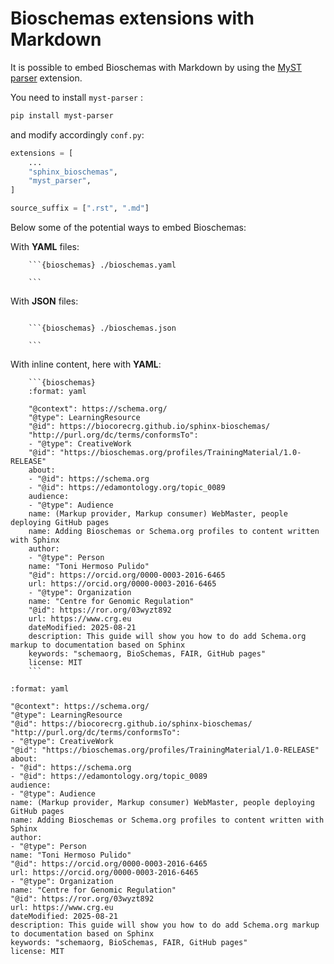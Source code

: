 # Bioschemas extensions with Markdown

It is possible to embed Bioschemas with Markdown by using the [MyST parser](https://myst-parser.readthedocs.io/en/latest/) extension.

You need to install `myst-parser` :

```sh
pip install myst-parser
```

and modify accordingly `conf.py`:

```python
extensions = [
    ...
    "sphinx_bioschemas",
    "myst_parser",
]

source_suffix = [".rst", ".md"]
```

Below some of the potential ways to embed Bioschemas:

With **YAML** files:

````
    ```{bioschemas} ./bioschemas.yaml

    ```

````

With **JSON** files:

````

    ```{bioschemas} ./bioschemas.json

    ```

````

With inline content, here with **YAML**:

````
    ```{bioschemas}
    :format: yaml

    "@context": https://schema.org/
    "@type": LearningResource
    "@id": https://biocorecrg.github.io/sphinx-bioschemas/
    "http://purl.org/dc/terms/conformsTo":
    - "@type": CreativeWork
    "@id": "https://bioschemas.org/profiles/TrainingMaterial/1.0-RELEASE"
    about:
    - "@id": https://schema.org
    - "@id": https://edamontology.org/topic_0089
    audience:
    - "@type": Audience
    name: (Markup provider, Markup consumer) WebMaster, people deploying GitHub pages
    name: Adding Bioschemas or Schema.org profiles to content written with Sphinx
    author:
    - "@type": Person
    name: "Toni Hermoso Pulido"
    "@id": https://orcid.org/0000-0003-2016-6465
    url: https://orcid.org/0000-0003-2016-6465
    - "@type": Organization
    name: "Centre for Genomic Regulation"
    "@id": https://ror.org/03wyzt892
    url: https://www.crg.eu
    dateModified: 2025-08-21
    description: This guide will show you how to do add Schema.org markup to documentation based on Sphinx
    keywords: "schemaorg, BioSchemas, FAIR, GitHub pages"
    license: MIT
    ```

````

```{bioschemas}
:format: yaml

"@context": https://schema.org/
"@type": LearningResource
"@id": https://biocorecrg.github.io/sphinx-bioschemas/
"http://purl.org/dc/terms/conformsTo":
- "@type": CreativeWork
"@id": "https://bioschemas.org/profiles/TrainingMaterial/1.0-RELEASE"
about:
- "@id": https://schema.org
- "@id": https://edamontology.org/topic_0089
audience:
- "@type": Audience
name: (Markup provider, Markup consumer) WebMaster, people deploying GitHub pages
name: Adding Bioschemas or Schema.org profiles to content written with Sphinx
author:
- "@type": Person
name: "Toni Hermoso Pulido"
"@id": https://orcid.org/0000-0003-2016-6465
url: https://orcid.org/0000-0003-2016-6465
- "@type": Organization
name: "Centre for Genomic Regulation"
"@id": https://ror.org/03wyzt892
url: https://www.crg.eu
dateModified: 2025-08-21
description: This guide will show you how to do add Schema.org markup to documentation based on Sphinx
keywords: "schemaorg, BioSchemas, FAIR, GitHub pages"
license: MIT
```
